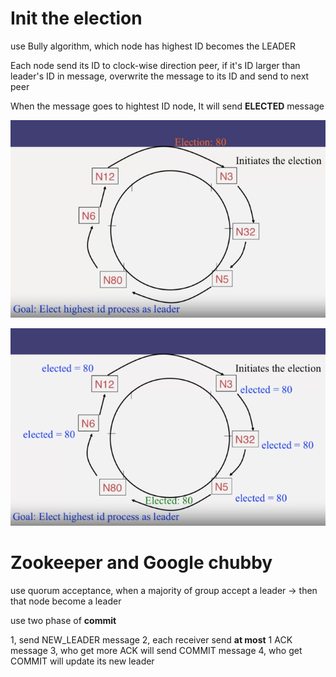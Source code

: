 # Init the election
use Bully algorithm, which node has highest ID becomes the LEADER

Each node send its ID to clock-wise direction peer, if it's ID larger than leader's ID in message, overwrite the message to its ID and send to next peer  

When the message goes to hightest ID node, It will send **ELECTED** message

![](20230222171233.png)  


![](20230222171527.png)  

# Zookeeper and Google chubby

use quorum acceptance, when a majority of group accept a leader -> then that node become a leader

use two phase of **commit**

1, send NEW_LEADER message
2, each receiver send **at most** 1 ACK message
3, who get more ACK will send COMMIT message
4, who get COMMIT will update its new leader